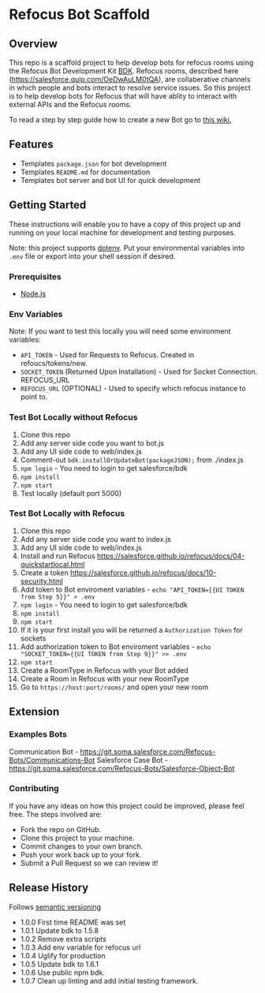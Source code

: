 # Refocus Bot Scaffold

## Overview
This repo is a scaffold project to help develop bots for refocus rooms using the Refocus Bot Development Kit [BDK](git.soma.salesforce.com/Refocus-Bots/refocus-bdk). Refocus rooms, described here (https://salesforce.quip.com/OeDwAuLM0tQA), are collaberative channels in which people and bots interact to resolve service issues. So this project is to help develop bots for Refocus that will have ablity to interact with external APIs and the Refocus rooms.

To read a step by step guide how to create a new Bot go to [this wiki.](https://git.soma.salesforce.com/pages/Refocus-Bots/Docs/)

## Features
* Templates ```package.json``` for bot development
* Templates ```README.md``` for documentation
* Templates bot server and bot UI for quick development

## Getting Started
These instructions will enable you to have a copy of this project up and running on your local machine for development and testing purposes.

Note: this project supports [dotenv](https://github.com/motdotla/dotenv). Put your environmental variables into `.env` file or export into your shell session if desired.

### Prerequisites
* [Node.js](https://nodejs.org/en/)

### Env Variables
Note: If you want to test this locally you will need some environment variables:
* ```API_TOKEN``` - Used for Requests to Refocus. Created in refoucs/tokens/new.
* ```SOCKET_TOKEN``` (Returned Upon Installation) - Used for Socket Connection. REFOCUS_URL
* ```REFOCUS_URL``` (OPTIONAL) - Used to specify which refocus instance to point to.

### Test Bot Locally without Refocus
1.  Clone this repo
2.	Add any server side code you want to bot.js
3.	Add any UI side code to web/index.js
4.  Comment-out ``bdk.installOrUpdateBot(packageJSON);`` from ./index.js
5.	```npm login``` - You need to login to get salesforce/bdk
6.	```npm install```
7.	```npm start```
8.	Test locally (default port 5000)

### Test Bot Locally with Refocus
1.  Clone this repo
2.	Add any server side code you want to index.js
3.	Add any UI side code to web/index.js
4.	Install and run Refocus https://salesforce.github.io/refocus/docs/04-quickstartlocal.html
5.	Create a token https://salesforce.github.io/refocus/docs/10-security.html
6.	Add token to Bot enviroment variables -  ```echo "API_TOKEN={{UI TOKEN from Step 5}}" > .env ```
7.	```npm login``` - You need to login to get salesforce/bdk
8.	```npm install```
9.	```npm start```
10.	If it is your first install you will be returned a ```Authorization Token``` for sockets
11.	Add authorization token to Bot enviroment variables -  ```echo "SOCKET_TOKEN={{UI TOKEN from Step 9}}" >> .env```
12.	```npm start```
13. Create a RoomType in Refocus with your Bot added
14. Create a Room in Refocus with your new RoomType
15.	Go to ```https://host:port/rooms/``` and open your new room

## Extension
### Examples Bots
Communication Bot - https://git.soma.salesforce.com/Refocus-Bots/Communications-Bot
Salesforce Case Bot - https://git.soma.salesforce.com/Refocus-Bots/Salesforce-Object-Bot

### Contributing
If you have any ideas on how this project could be improved, please feel free. The steps involved are:
* Fork the repo on GitHub.
* Clone this project to your machine.
* Commit changes to your own branch.
* Push your work back up to your fork.
* Submit a Pull Request so we can review it!

## Release History
Follows [semantic versioning](https://docs.npmjs.com/getting-started/semantic-versioning#semver-for-publishers)

* 1.0.0 First time README was set
* 1.0.1 Update bdk to 1.5.8
* 1.0.2 Remove extra scripts
* 1.0.3 Add env variable for refocus url
* 1.0.4 Uglify for production
* 1.0.5 Update bdk to 1.6.1
* 1.0.6 Use public npm bdk.
* 1.0.7 Clean up linting and add initial testing framework.
